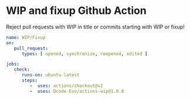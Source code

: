 # WIP and fixup Github Action

Reject pull requests with WIP in title or commits starting with WIP or fixup!

```yml
name: WIP/Fixup
on:
   pull_request:
      types: [ opened, synchronize, reopened, edited ]

jobs:
   check:
      runs-on: ubuntu-latest
      steps:
         -  uses: actions/checkout@v2
         -  uses: Dcode-Evo/actions-wip@1.0.0
```
